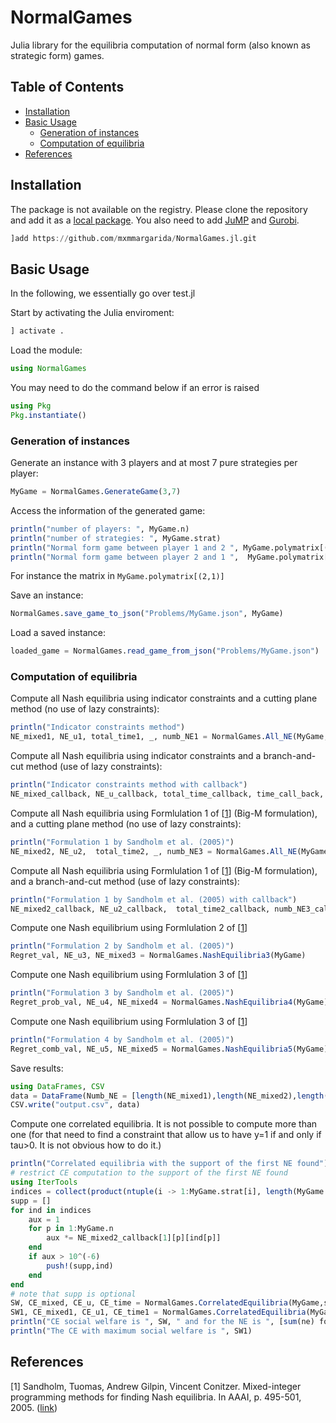 # NormalGames <!-- omit from toc -->

Julia library for the equilibria computation of normal form (also known as strategic form) games.

## Table of Contents <!-- omit from toc -->

- [Installation](#installation)
- [Basic Usage](#basic-usage)
  - [Generation of instances](#generation-of-instances)
  - [Computation of equilibria](#computation-of-equilibria)
- [References](#references)

## Installation

The package is not available on the registry. Please clone the repository and
add it as a [local package](https://pkgdocs.julialang.org/v1/managing-packages/#Adding-a-local-package). You also need to add [JuMP](https://jump.dev/JuMP.jl/stable/) and [Gurobi](https://github.com/jump-dev/Gurobi.jl).

```julia
]add https://github.com/mxmmargarida/NormalGames.jl.git
```

## Basic Usage

In the following, we essentially go over test.jl

Start by activating the Julia enviroment:

```julia
] activate .
```

Load the module:

```julia
using NormalGames
```

You may need to do the command below if an error is raised
```julia
using Pkg
Pkg.instantiate()
```

### Generation of instances

Generate an instance with 3 players and at most 7 pure strategies per player:

```julia
MyGame = NormalGames.GenerateGame(3,7)
```

Access the information of the generated game:

```julia
println("number of players: ", MyGame.n)
println("number of strategies: ", MyGame.strat)
println("Normal form game between player 1 and 2 ", MyGame.polymatrix[(1,2)])
println("Normal form game between player 2 and 1 ",  MyGame.polymatrix[(2,1)])
```

For instance the matrix in ```MyGame.polymatrix[(2,1)]```

Save an instance:

```julia
NormalGames.save_game_to_json("Problems/MyGame.json", MyGame)
```

Load a saved instance:

```julia
loaded_game = NormalGames.read_game_from_json("Problems/MyGame.json")
```

### Computation of equilibria

Compute all Nash equilibria using indicator constraints and a cutting plane method (no use of lazy constraints):

```julia
println("Indicator constraints method")
NE_mixed1, NE_u1, total_time1, _, numb_NE1 = NormalGames.All_NE(MyGame,1)
```

Compute all Nash equilibria using indicator constraints and a branch-and-cut method (use of lazy constraints):

```julia
println("Indicator constraints method with callback")
NE_mixed_callback, NE_u_callback, total_time_callback, time_call_back, numb_call_back = NormalGames.All_NE(MyGame, "callback 1")
```

Compute all Nash equilibria using Formlulation 1 of \[[1](#readme-ref1)\] (Big-M formulation), and a cutting plane method (no use of lazy constraints):

```julia
println("Formulation 1 by Sandholm et al. (2005)")
NE_mixed2, NE_u2,  total_time2, _, numb_NE3 = NormalGames.All_NE(MyGame,2)
```

Compute all Nash equilibria using Formlulation 1 of \[[1](#readme-ref1)\] (Big-M formulation), and a branch-and-cut method (use of lazy constraints):

```julia
println("Formulation 1 by Sandholm et al. (2005) with callback")
NE_mixed2_callback, NE_u2_callback,  total_time2_callback, numb_NE3_callback = NormalGames.All_NE(MyGame,"callback 2")
```

Compute one Nash equilibrium using Formlulation 2 of \[[1](#readme-ref1)\]

```julia
println("Formulation 2 by Sandholm et al. (2005)")
Regret_val, NE_u3, NE_mixed3 = NormalGames.NashEquilibria3(MyGame)
```

Compute one Nash equilibrium using Formlulation 3 of \[[1](#readme-ref1)\]

```julia
println("Formulation 3 by Sandholm et al. (2005)")
Regret_prob_val, NE_u4, NE_mixed4 = NormalGames.NashEquilibria4(MyGame)
```

Compute one Nash equilibrium using Formlulation 3 of \[[1](#readme-ref1)\]

```julia
println("Formulation 4 by Sandholm et al. (2005)")
Regret_comb_val, NE_u5, NE_mixed5 = NormalGames.NashEquilibria5(MyGame)
```

Save results:

```julia
using DataFrames, CSV
data = DataFrame(Numb_NE = [length(NE_mixed1),length(NE_mixed2),length(NE_mixed_callback),length(NE_mixed2_callback)],Name = ["Indicator Method", "Formulation 1", "Indicator Method Callback", "Formulation 2 Callback"],Time = [total_time1, total_time2, total_time_callback,total_time2_callback])
CSV.write("output.csv", data)
```

Compute one correlated equilibria. It is not possible to compute more than one (for that need to find a constraint that allow us to have y=1 if and only if tau>0. It is not obvious how to do it.) 

```julia
println("Correlated equilibria with the support of the first NE found")
# restrict CE computation to the support of the first NE found
using IterTools
indices = collect(product(ntuple(i -> 1:MyGame.strat[i], length(MyGame.strat))...)) 
supp = []
for ind in indices
    aux = 1
    for p in 1:MyGame.n
        aux *= NE_mixed2_callback[1][p][ind[p]]
    end
    if aux > 10^(-6)
        push!(supp,ind)
    end
end
# note that supp is optional
SW, CE_mixed, CE_u, CE_time = NormalGames.CorrelatedEquilibria(MyGame,supp)
SW1, CE_mixed1, CE_u1, CE_time1 = NormalGames.CorrelatedEquilibria(MyGame)
println("CE social welfare is ", SW, " and for the NE is ", [sum(ne) for ne in NE_u2_callback])
println("The CE with maximum social welfare is ", SW1)
```

## References

<a id="readme-ref1"></a> \[1\] Sandholm, Tuomas, Andrew Gilpin, Vincent Conitzer. Mixed-integer programming methods for finding Nash equilibria. In AAAI, p. 495-501, 2005. ([link](https://cdn.aaai.org/AAAI/2005/AAAI05-078.pdf))